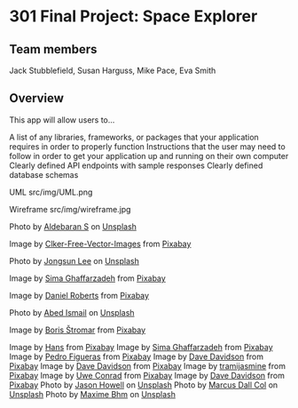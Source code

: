 # 301 Final Project: Space Explorer

## Team members

Jack Stubblefield, Susan Harguss, Mike Pace, Eva Smith

## Overview

This app will allow users to...

A list of any libraries, frameworks, or packages that your application requires in order to properly function
Instructions that the user may need to follow in order to get your application up and running on their own computer
Clearly defined API endpoints with sample responses
Clearly defined database schemas


UML
src/img/UML.png

Wireframe
src/img/wireframe.jpg





Photo by <a href="https://unsplash.com/@aldebarans?utm_source=unsplash&utm_medium=referral&utm_content=creditCopyText">Aldebaran S</a> on <a href="https://unsplash.com/s/photos/nebula?utm_source=unsplash&utm_medium=referral&utm_content=creditCopyText">Unsplash</a>
  

Image by <a href="https://pixabay.com/users/clker-free-vector-images-3736/?utm_source=link-attribution&amp;utm_medium=referral&amp;utm_campaign=image&amp;utm_content=33019">Clker-Free-Vector-Images</a> from <a href="https://pixabay.com//?utm_source=link-attribution&amp;utm_medium=referral&amp;utm_campaign=image&amp;utm_content=33019">Pixabay</a>

Photo by <a href="https://unsplash.com/@sarahleejs?utm_source=unsplash&utm_medium=referral&utm_content=creditCopyText">Jongsun Lee</a> on <a href="https://unsplash.com/images/nature/eclipse?utm_source=unsplash&utm_medium=referral&utm_content=creditCopyText">Unsplash</a>
  
  Image by <a href="https://pixabay.com/users/simaghaffarzadeh-779348/?utm_source=link-attribution&amp;utm_medium=referral&amp;utm_campaign=image&amp;utm_content=2689087">Sima Ghaffarzadeh</a> from <a href="https://pixabay.com//?utm_source=link-attribution&amp;utm_medium=referral&amp;utm_campaign=image&amp;utm_content=2689087">Pixabay</a>

  Image by <a href="https://pixabay.com/users/blendertimer-9538909/?utm_source=link-attribution&amp;utm_medium=referral&amp;utm_campaign=image&amp;utm_content=6881859">Daniel Roberts</a> from <a href="https://pixabay.com//?utm_source=link-attribution&amp;utm_medium=referral&amp;utm_campaign=image&amp;utm_content=6881859">Pixabay</a>

  Photo by <a href="https://unsplash.com/@abedismail?utm_source=unsplash&utm_medium=referral&utm_content=creditCopyText">Abed Ismail</a> on <a href="https://unsplash.com/images/nature/eclipse?utm_source=unsplash&utm_medium=referral&utm_content=creditCopyText">Unsplash</a>
  
  Image by <a href="https://pixabay.com/users/astrobobo-13925790/?utm_source=link-attribution&amp;utm_medium=referral&amp;utm_campaign=image&amp;utm_content=4545727">Boris Štromar</a> from <a href="https://pixabay.com//?utm_source=link-attribution&amp;utm_medium=referral&amp;utm_campaign=image&amp;utm_content=4545727">Pixabay</a>

  Image by <a href="https://pixabay.com/users/hans-2/?utm_source=link-attribution&amp;utm_medium=referral&amp;utm_campaign=image&amp;utm_content=1061674">Hans</a> from <a href="https://pixabay.com//?utm_source=link-attribution&amp;utm_medium=referral&amp;utm_campaign=image&amp;utm_content=1061674">Pixabay</a>
  Image by <a href="https://pixabay.com/users/simaghaffarzadeh-779348/?utm_source=link-attribution&amp;utm_medium=referral&amp;utm_campaign=image&amp;utm_content=2689073">Sima Ghaffarzadeh</a> from <a href="https://pixabay.com//?utm_source=link-attribution&amp;utm_medium=referral&amp;utm_campaign=image&amp;utm_content=2689073">Pixabay</a>
  Image by <a href="https://pixabay.com/users/pedrofigueras-5229515/?utm_source=link-attribution&amp;utm_medium=referral&amp;utm_campaign=image&amp;utm_content=2878729">Pedro Figueras</a> from <a href="https://pixabay.com//?utm_source=link-attribution&amp;utm_medium=referral&amp;utm_campaign=image&amp;utm_content=2878729">Pixabay</a>
  Image by <a href="https://pixabay.com/users/davedavidsoncom-4209827/?utm_source=link-attribution&amp;utm_medium=referral&amp;utm_campaign=image&amp;utm_content=2670218">Dave Davidson</a> from <a href="https://pixabay.com//?utm_source=link-attribution&amp;utm_medium=referral&amp;utm_campaign=image&amp;utm_content=2670218">Pixabay</a>
  Image by <a href="https://pixabay.com/users/davedavidsoncom-4209827/?utm_source=link-attribution&amp;utm_medium=referral&amp;utm_campaign=image&amp;utm_content=2670217">Dave Davidson</a> from <a href="https://pixabay.com//?utm_source=link-attribution&amp;utm_medium=referral&amp;utm_campaign=image&amp;utm_content=2670217">Pixabay</a>
  Image by <a href="https://pixabay.com/users/tramijasmine-6220387/?utm_source=link-attribution&amp;utm_medium=referral&amp;utm_campaign=image&amp;utm_content=2662849">tramijasmine</a> from <a href="https://pixabay.com//?utm_source=link-attribution&amp;utm_medium=referral&amp;utm_campaign=image&amp;utm_content=2662849">Pixabay</a>
  Image by <a href="https://pixabay.com/users/scratsmacker-16310259/?utm_source=link-attribution&amp;utm_medium=referral&amp;utm_campaign=image&amp;utm_content=5159662">Uwe Conrad</a> from <a href="https://pixabay.com//?utm_source=link-attribution&amp;utm_medium=referral&amp;utm_campaign=image&amp;utm_content=5159662">Pixabay</a>
  Image by <a href="https://pixabay.com/users/davedavidsoncom-4209827/?utm_source=link-attribution&amp;utm_medium=referral&amp;utm_campaign=image&amp;utm_content=2670215">Dave Davidson</a> from <a href="https://pixabay.com//?utm_source=link-attribution&amp;utm_medium=referral&amp;utm_campaign=image&amp;utm_content=2670215">Pixabay</a>
  Photo by <a href="https://unsplash.com/@thejasonhowell?utm_source=unsplash&utm_medium=referral&utm_content=creditCopyText">Jason Howell</a> on <a href="https://unsplash.com/images/nature/eclipse?utm_source=unsplash&utm_medium=referral&utm_content=creditCopyText">Unsplash</a>
  Photo by <a href="https://unsplash.com/@marcusdallcol?utm_source=unsplash&utm_medium=referral&utm_content=creditCopyText">Marcus Dall Col</a> on <a href="https://unsplash.com/images/nature/eclipse?utm_source=unsplash&utm_medium=referral&utm_content=creditCopyText">Unsplash</a>
  Photo by <a href="https://unsplash.com/@maximebhm?utm_source=unsplash&utm_medium=referral&utm_content=creditCopyText">Maxime Bhm</a> on <a href="https://unsplash.com/s/photos/outdoor-festival?utm_source=unsplash&utm_medium=referral&utm_content=creditCopyText">Unsplash</a>
  
  
  